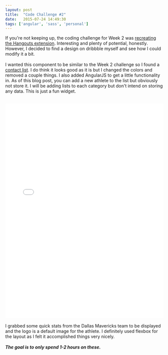 ```yaml
---
layout: post
title:  "Code Challenge #2"
date:   2015-07-24 14:49:30
tags: ['angular', 'sass', 'personal']
---
```


If you're not keeping up, the coding challenge for Week 2 was <a href="http://codepen.io/DevWars/pen/WvyXYQ">recreating the Hangouts extension</a>. Interesting and plenty of potential, honestly. However, I decided to find a design on dribbble myself and see how I could modify it a bit.
<br/><br/>
I wanted this component to be similar to the Week 2 challenge so I found a <a href="https://dribbble.com/shots/876515-Search-for-friends-list/attachments/94290">contact list</a>. I do think it looks good as it is but I changed the colors and removed a couple things. I also added AngularJS to get a little functionality in. As of this blog post, you can add a new athlete to the list but obviously not store it. I will be adding lists to each category but don't intend on storing any data. This is just a fun widget.
<br/><br/>
<iframe height='685' scrolling='no' src='//codepen.io/sceendy/embed/GJXEEx/?height=685&theme-id=11022&default-tab=result' frameborder='no' allowtransparency='true' allowfullscreen='true' style='width: 100%;'>See the Pen <a href='http://codepen.io/sceendy/pen/GJXEEx/'>Contact List</a> by Cindy Juarez (<a href='http://codepen.io/sceendy'>@sceendy</a>) on <a href='http://codepen.io'>CodePen</a>.
</iframe>
<br/><br/>
I grabbed some quick stats from the Dallas Mavericks team to be displayed and the logo is a default image for the athlete. I definitely used flexbox for the layout as I felt it accomplished things very nicely.
<br/><br/>
<i><b>The goal is to only spend 1-2 hours on these.</b></i>
